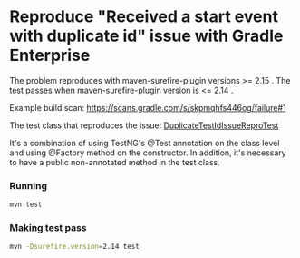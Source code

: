 # Reproduce "Received a start event with duplicate id" issue with Gradle Enterprise

The problem reproduces with maven-surefire-plugin versions >= 2.15 . The test passes
when maven-surefire-plugin version is <= 2.14 .

Example build scan: https://scans.gradle.com/s/skpmqhfs446og/failure#1

The test class that reproduces the issue: [DuplicateTestIdIssueReproTest](src/test/java/org/example/DuplicateTestIdIssueReproTest.java)

It's a combination of using TestNG's @Test annotation on the class level and using @Factory method on the constructor. In addition, it's necessary to have a public non-annotated method in the test class. 

### Running

```bash
mvn test
```

### Making test pass

```bash
mvn -Dsurefire.version=2.14 test
```
